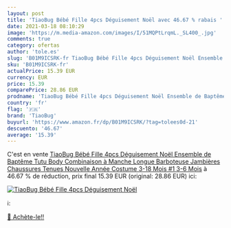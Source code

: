 ```yaml
---
layout: post
title: 'TiaoBug Bébé Fille 4pcs Déguisement Noël avec 46.67 % rabais '
date: 2021-03-18 08:10:29
image: 'https://m.media-amazon.com/images/I/51MQPtLrqmL._SL400_.jpg'
comments: true
category: ofertas
author: 'tole.es'
slug: 'B01M9ICSRK-fr TiaoBug Bébé Fille 4pcs Déguisement Noël Ensemble de...'
sku: 'B01M9ICSRK-fr'
actualPrice: 15.39 EUR
currency: EUR
price: 15.39
comparePrice: 28.86 EUR
prodname: 'TiaoBug Bébé Fille 4pcs Déguisement Noël Ensemble de Baptême Tutu Body Combinaison à Manche Longue Barboteuse Jambières Chaussures Tenues Nouvelle Année Costume 3-18 Mois #1 3-6 Mois'
country: 'fr'
flag: '🇫🇷'
brand: 'TiaoBug'
buyurl: 'https://www.amazon.fr/dp/B01M9ICSRK/?tag=tolees0d-21'
descuento: '46.67'
average: '15.39'
---
```


C'est en vente [TiaoBug Bébé Fille 4pcs Déguisement Noël Ensemble de Baptême Tutu Body Combinaison à Manche Longue Barboteuse Jambières Chaussures Tenues Nouvelle Année Costume 3-18 Mois #1 3-6 Mois](https://www.amazon.fr/dp/B01M9ICSRK/?tag=tolees0d-21)  à  46.67 % de réduction, prix final  15.39 EUR (original: 28.86 EUR) ici:

[![TiaoBug Bébé Fille 4pcs Déguisement Noël](https://m.media-amazon.com/images/I/51MQPtLrqmL._SL400_.jpg)](https://www.amazon.fr/dp/B01M9ICSRK/?tag=tolees0d-21)

ℹ️:


[🛒 Achète-le!!](https://www.amazon.fr/dp/B01M9ICSRK/?tag=tolees0d-21)
